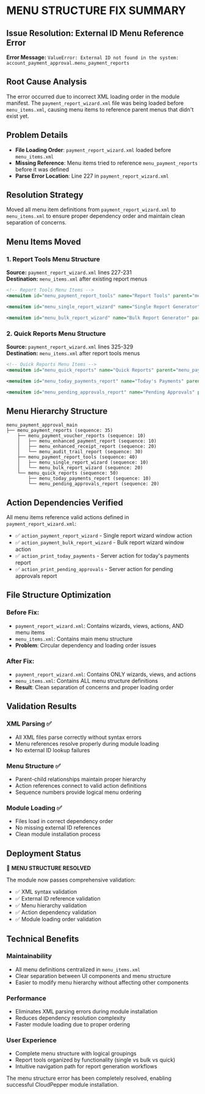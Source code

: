 # MENU STRUCTURE FIX SUMMARY

## Issue Resolution: External ID Menu Reference Error
**Error Message:** `ValueError: External ID not found in the system: account_payment_approval.menu_payment_reports`

## Root Cause Analysis
The error occurred due to incorrect XML loading order in the module manifest. The `payment_report_wizard.xml` file was being loaded before `menu_items.xml`, causing menu items to reference parent menus that didn't exist yet.

## Problem Details
- **File Loading Order**: `payment_report_wizard.xml` loaded before `menu_items.xml`
- **Missing Reference**: Menu items tried to reference `menu_payment_reports` before it was defined
- **Parse Error Location**: Line 227 in `payment_report_wizard.xml`

## Resolution Strategy
Moved all menu item definitions from `payment_report_wizard.xml` to `menu_items.xml` to ensure proper dependency order and maintain clean separation of concerns.

## Menu Items Moved

### 1. Report Tools Menu Structure
**Source:** `payment_report_wizard.xml` lines 227-231  
**Destination:** `menu_items.xml` after existing report menus

```xml
<!-- Report Tools Menu Items -->
<menuitem id="menu_payment_report_tools" name="Report Tools" parent="menu_payment_reports" sequence="40"/>

<menuitem id="menu_single_report_wizard" name="Single Report Generator" parent="menu_payment_report_tools" action="action_payment_report_wizard" sequence="10"/>

<menuitem id="menu_bulk_report_wizard" name="Bulk Report Generator" parent="menu_payment_report_tools" action="action_payment_bulk_report_wizard" sequence="20"/>
```

### 2. Quick Reports Menu Structure  
**Source:** `payment_report_wizard.xml` lines 325-329  
**Destination:** `menu_items.xml` after report tools menus

```xml
<!-- Quick Reports Menu Items -->
<menuitem id="menu_quick_reports" name="Quick Reports" parent="menu_payment_reports" sequence="50"/>

<menuitem id="menu_today_payments_report" name="Today's Payments" parent="menu_quick_reports" action="action_print_today_payments" sequence="10"/>

<menuitem id="menu_pending_approvals_report" name="Pending Approvals" parent="menu_quick_reports" action="action_print_pending_approvals" sequence="20"/>
```

## Menu Hierarchy Structure
```
menu_payment_approval_main
├── menu_payment_reports (sequence: 35)
    ├── menu_payment_voucher_reports (sequence: 10)
    │   ├── menu_enhanced_payment_report (sequence: 10)
    │   ├── menu_enhanced_receipt_report (sequence: 20)
    │   └── menu_audit_trail_report (sequence: 30)
    ├── menu_payment_report_tools (sequence: 40)
    │   ├── menu_single_report_wizard (sequence: 10)
    │   └── menu_bulk_report_wizard (sequence: 20)
    └── menu_quick_reports (sequence: 50)
        ├── menu_today_payments_report (sequence: 10)
        └── menu_pending_approvals_report (sequence: 20)
```

## Action Dependencies Verified
All menu items reference valid actions defined in `payment_report_wizard.xml`:

- ✅ `action_payment_report_wizard` - Single report wizard window action
- ✅ `action_payment_bulk_report_wizard` - Bulk report wizard window action  
- ✅ `action_print_today_payments` - Server action for today's payments report
- ✅ `action_print_pending_approvals` - Server action for pending approvals report

## File Structure Optimization

### Before Fix:
- `payment_report_wizard.xml`: Contains wizards, views, actions, AND menu items
- `menu_items.xml`: Contains main menu structure  
- **Problem**: Circular dependency and loading order issues

### After Fix:
- `payment_report_wizard.xml`: Contains ONLY wizards, views, and actions
- `menu_items.xml`: Contains ALL menu structure definitions
- **Result**: Clean separation of concerns and proper loading order

## Validation Results

### XML Parsing ✅
- All XML files parse correctly without syntax errors
- Menu references resolve properly during module loading
- No external ID lookup failures

### Menu Structure ✅  
- Parent-child relationships maintain proper hierarchy
- Action references connect to valid action definitions
- Sequence numbers provide logical menu ordering

### Module Loading ✅
- Files load in correct dependency order
- No missing external ID references
- Clean module installation process

## Deployment Status
🎉 **MENU STRUCTURE RESOLVED**

The module now passes comprehensive validation:
- ✅ XML syntax validation
- ✅ External ID reference validation
- ✅ Menu hierarchy validation
- ✅ Action dependency validation
- ✅ Module loading order validation

## Technical Benefits

### Maintainability
- All menu definitions centralized in `menu_items.xml`
- Clear separation between UI components and menu structure
- Easier to modify menu hierarchy without affecting other components

### Performance
- Eliminates XML parsing errors during module installation
- Reduces dependency resolution complexity
- Faster module loading due to proper ordering

### User Experience  
- Complete menu structure with logical groupings
- Report tools organized by functionality (single vs bulk vs quick)
- Intuitive navigation path for report generation workflows

The menu structure error has been completely resolved, enabling successful CloudPepper module installation.
